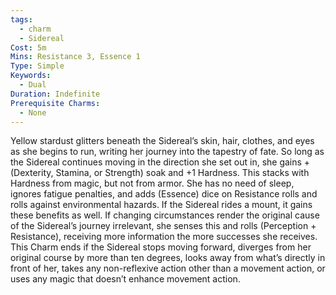 ```yaml
---
tags:
  - charm
  - Sidereal
Cost: 5m
Mins: Resistance 3, Essence 1
Type: Simple
Keywords:
  - Dual
Duration: Indefinite
Prerequisite Charms:
  - None
---
```

Yellow stardust glitters beneath the Sidereal’s skin, hair, clothes, and eyes as she begins to run, writing her journey into the tapestry of fate. So long as the Sidereal continues moving in the direction she set out in, she gains +(Dexterity, Stamina, or Strength) soak and +1 Hardness. This stacks with Hardness from magic, but not from armor. She has no need of sleep, ignores fatigue penalties, and adds (Essence) dice on Resistance rolls and rolls against environmental hazards. If the Sidereal rides a mount, it gains these benefits as well. If changing circumstances render the original cause of the Sidereal’s journey irrelevant, she senses this and rolls (Perception + Resistance), receiving more information the more successes she receives. This Charm ends if the Sidereal stops moving forward, diverges from her original course by more than ten degrees, looks away from what’s directly in front of her, takes any non-reflexive action other than a movement action, or uses any magic that doesn’t enhance movement action.